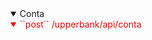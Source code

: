 <details open>
<summary>Conta</summary>


<details style="color: red" open>
<summary>``post`` /upperbank/api/conta</summary>

</details>
